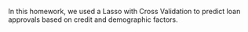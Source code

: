In this homework, we used a Lasso with Cross Validation to predict loan approvals based on credit and demographic factors.
